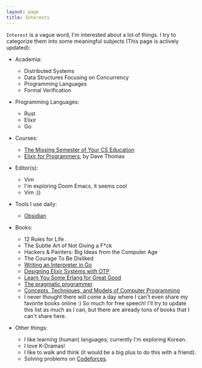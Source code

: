 ```yaml
---
layout: page
title: Interests
---
```


`Interest` is a vague word, I'm interested about a lot of things. I try to categorize them into some
meaningful subjects (This page is actively updated):

- Academia:
	- Distributed Systems
	- Data Structures Focusing on Concurrency
	- Programming Languages
	- Formal Verification
	


-  Programming Languages:
	- Rust
	- Elixir
	- Go



-  Courses:
	- [The Missing Semester of Your CS Education](https://missing.csail.mit.edu)
	- [Elixir for Programmers](https://codestool.coding-gnome.com/courses/elixir-for-programmers), by Dave Thomas



- Editor(s):
	- Vim
	- I'm exploring Doom Emacs, it seems cool
	- Vim :))



- Tools I use daily:
  - [Obsidian](https://obsidian.md)



- Books:
	- 12 Rules for Life
	- The Subtle Art of Not Giving a F\*ck
	- Hackers & Painters: Big Ideas from the Computer Age
	- The Courage To Be Disliked
	- [Writing an Interpreter in Go](https://interpreterbook.com)
	- [Designing Elixir Systems with OTP](https://pragprog.com/titles/jgotp/designing-elixir-systems-with-otp/)
	- [Learn You Some Erlang for Great Good](https://learnyousomeerlang.com)
	- [The pragmatic programmer](https://pragprog.com/titles/tpp20/the-pragmatic-programmer-20th-anniversary-edition/)
	- [Concepts, Techniques, and Models of Computer Programming](https://www.amazon.com/gp/product/0262220695)
	- I never thought there will come a day where I can't even share my favorite books online :) So much for free speech! I'll try to update this list as much as I can, but there are already tons of books that I can't share here.




- Other things:
  - I like learning (human) languages; currently I'm exploring Korean.
  - I love K-Dramas!
  - I like to walk and think (it would be a big plus to do this with a friend).
  - Solving problems on [Codeforces](https://codeforces.com).

